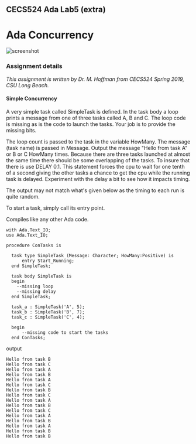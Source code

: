 ## CECS524 Ada Lab5 (extra)
# Ada Concurrency
![screenshot](...)

### Assignment details
*This assignment is written by Dr. M. Hoffman from CECS524 Spring 2019, CSU Long Beach.*
#### Simple Concurrency  
A very simple task called SimpleTask is defined. In the task body a loop prints a message from one of three tasks called A, B and C. The loop code is missing as is the code to launch the tasks. Your job is to provide the missing bits.  

The loop count is passed to the task in the variable HowMany. The message (task name) is passed in Message. Output the message "Hello from task A" or B or C HowMany times. Because there are three tasks launched at almost the same time there should be some overlapping of the tasks. To insure that there is use DELAY 0.1. This statement forces the cpu to wait for one tenth of a second giving the other tasks a chance to get the cpu while the running task is delayed. Experiment with the delay a bit to see how it impacts timing.  

The output may not match what's given below as the timing to each run is quite random.

To start a task, simply call its entry point.

Compiles like any other Ada code.
```
with Ada.Text_IO;
use Ada.Text_IO;

procedure ConTasks is

  task type SimpleTask (Message: Character; HowMany:Positive) is
      entry Start_Running;
  end SimpleTask;

  task body SimpleTask is
  begin
    --missing loop
    --missing delay
  end SimpleTask;

  task_a : SimpleTask('A', 5);
  task_b : SimpleTask('B', 7);
  task_c : SimpleTask('C', 4);

  begin
	  --missing code to start the tasks
  end ConTasks;
```
output
```
Hello from task B
Hello from task C
Hello from task A
Hello from task B
Hello from task A
Hello from task C
Hello from task B
Hello from task C
Hello from task A
Hello from task B
Hello from task C
Hello from task A
Hello from task B
Hello from task A
Hello from task B
Hello from task B
```
